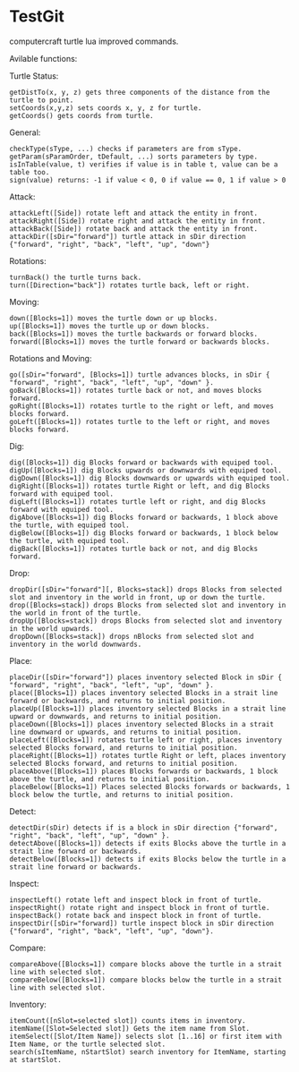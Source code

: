 # TestGit
computercraft turtle lua improved commands.

Avilable functions:

  Turtle Status:

    getDistTo(x, y, z) gets three components of the distance from the turtle to point.
    setCoords(x,y,z) sets coords x, y, z for turtle.
    getCoords() gets coords from turtle.

  General:

    checkType(sType, ...) checks if parameters are from sType.
    getParam(sParamOrder, tDefault, ...) sorts parameters by type.
    isInTable(value, t) verifies if value is in table t, value can be a table too.
    sign(value) returns: -1 if value < 0, 0 if value == 0, 1 if value > 0

  Attack:

    attackLeft([Side]) rotate left and attack the entity in front.
    attackRight([Side]) rotate right and attack the entity in front.
    attackBack([Side]) rotate back and attack the entity in front.
    attackDir([sDir="forward"]) turtle attack in sDir direction {"forward", "right", "back", "left", "up", "down"}

  Rotations:
  
    turnBack() the turtle turns back.
    turn([Direction="back"]) rotates turtle back, left or right.
    
  Moving:
  
    down([Blocks=1]) moves the turtle down or up blocks.
    up([Blocks=1]) moves the turtle up or down blocks.
    back([Blocks=1]) moves the turtle backwards or forward blocks.
    forward([Blocks=1]) moves the turtle forward or backwards blocks.
  
  Rotations and Moving:
  
    go([sDir="forward", [Blocks=1]) turtle advances blocks, in sDir { "forward", "right", "back", "left", "up", "down" }.
    goBack([Blocks=1]) rotates turtle back or not, and moves blocks forward.
    goRight([Blocks=1]) rotates turtle to the right or left, and moves blocks forward.
    goLeft([Blocks=1]) rotates turtle to the left or right, and moves blocks forward.

  Dig:
  
    dig([Blocks=1]) dig Blocks forward or backwards with equiped tool.
    digUp([Blocks=1]) dig Blocks upwards or downwards with equiped tool.
    digDown([Blocks=1]) dig Blocks downwards or upwards with equiped tool.
    digRight([Blocks=1]) rotates turtle Right or left, and dig Blocks forward with equiped tool.
    digLeft([Blocks=1]) rotates turtle left or right, and dig Blocks forward with equiped tool.
    digAbove([Blocks=1]) dig Blocks forward or backwards, 1 block above the turtle, with equiped tool.
    digBelow([Blocks=1]) dig Blocks forward or backwards, 1 block below the turtle, with equiped tool.
    digBack([Blocks=1]) rotates turtle back or not, and dig Blocks forward.

  Drop:

    dropDir([sDir="forward"][, Blocks=stack]) drops Blocks from selected slot and inventory in the world in front, up or down the turtle.
    drop([Blocks=stack]) drops Blocks from selected slot and inventory in the world in front of the turtle.
    dropUp([Blocks=stack]) drops Blocks from selected slot and inventory in the world upwards.
    dropDown([Blocks=stack]) drops nBlocks from selected slot and inventory in the world downwards.

  Place:

    placeDir([sDir="forward"]) places inventory selected Block in sDir { "forward", "right", "back", "left", "up", "down" }.
    place([Blocks=1]) places inventory selected Blocks in a strait line forward or backwards, and returns to initial position.
    placeUp([Blocks=1]) places inventory selected Blocks in a strait line upward or downwards, and returns to initial position.
    placeDown([Blocks=1]) places inventory selected Blocks in a strait line downward or upwards, and returns to initial position.
    placeLeft([Blocks=1]) rotates turtle left or right, places inventory selected Blocks forward, and returns to initial position.
    placeRight([Blocks=1]) rotates turtle Right or left, places inventory selected Blocks forward, and returns to initial position.
    placeAbove([Blocks=1]) places Blocks forwards or backwards, 1 block above the turtle, and returns to initial position.
    placeBelow([Blocks=1]) Places selected Blocks forwards or backwards, 1 block below the turtle, and returns to initial position.

  Detect:

    detectDir(sDir) detects if is a block in sDir direction {"forward", "right", "back", "left", "up", "down" }.
    detectAbove([Blocks=1]) detects if exits Blocks above the turtle in a strait line forward or backwards.
    detectBelow([Blocks=1]) detects if exits Blocks below the turtle in a strait line forward or backwards.

  Inspect:

    inspectLeft() rotate left and inspect block in front of turtle.
    inspectRight() rotate right and inspect block in front of turtle.
    inspectBack() rotate back and inspect block in front of turtle.
    inspectDir([sDir="forward]) turtle inspect block in sDir direction {"forward", "right", "back", "left", "up", "down"}.

  Compare:

    compareAbove([Blocks=1]) compare blocks above the turtle in a strait line with selected slot.
    compareBelow([Blocks=1]) compare blocks below the turtle in a strait line with selected slot.

  Inventory:

    itemCount([nSlot=selected slot]) counts items in inventory.
    itemName([Slot=Selected slot]) Gets the item name from Slot.
    itemSelect([Slot/Item Name]) selects slot [1..16] or first item with Item Name, or the turtle selected slot.
    search(sItemName, nStartSlot) search inventory for ItemName, starting at startSlot. 
    
